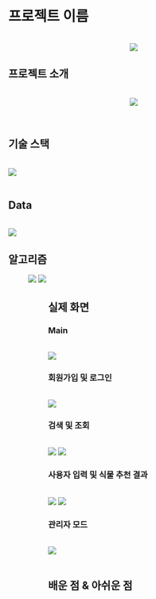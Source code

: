 # 프로젝트 이름

<p align="center">
  <br>
  <img src="./images/main.JPG">
  <br>
</p>

## 프로젝트 소개

<p align="center">
  <br>
  <img src="./images/about.JPG">
  <br>
</p>

<br>

## 기술 스택

  <br>
  <img src="./images/develop.JPG">
  <br>

<br>

## Data

  <br>
  <img src="./images/board/data.PNG">
  <br>

## 알고리즘

<figure class="half">
    <img src="./images/algo1.JPG">
    <img src="./images/algo2.JPG">
<figure>

## 실제 화면

### Main

  <br>
  <img src="./images/board/main.PNG">
  <br>

### 회원가입 및 로그인

<br>
<img src="./images/board/join.PNG">
<br>

### 검색 및 조회

<br>
<img src="./images/board/search.PNG">
<img src="./images/board/detail.PNG">
<br>

### 사용자 입력 및 식물 추천 결과

<br>
<img src="./images/board/recommend.PNG">
<img src="./images/board/result.PNG">
<br>

### 관리자 모드

<br>
<img src="./images/board/admin.PNG">
<br>

<br>

## 배운 점 & 아쉬운 점

<p align="justify">

</p>

<br>
